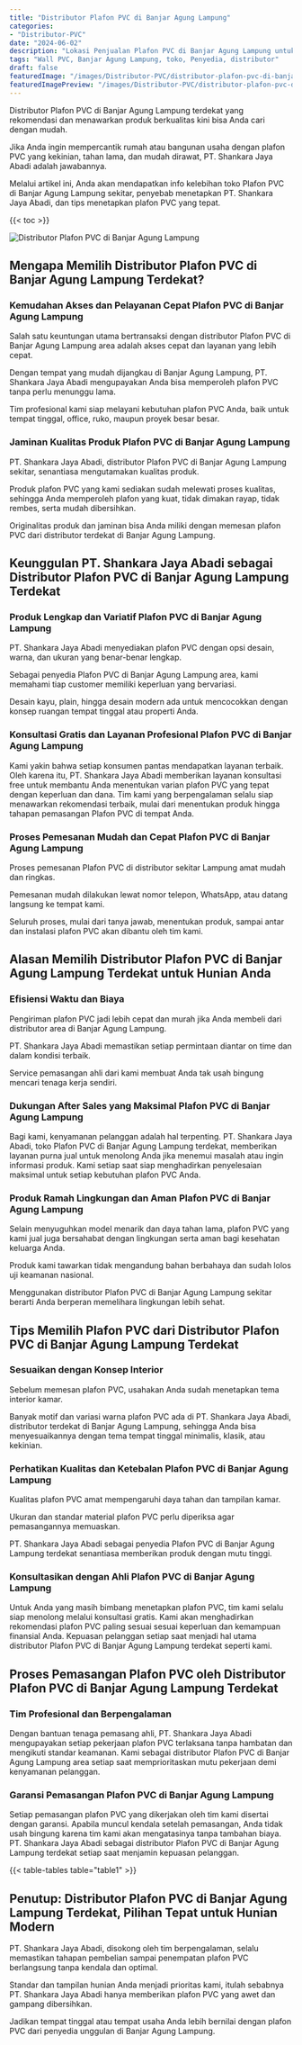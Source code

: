 ```yaml
---
title: "Distributor Plafon PVC di Banjar Agung Lampung"
categories:
- "Distributor-PVC"
date: "2024-06-02"
description: "Lokasi Penjualan Plafon PVC di Banjar Agung Lampung untuk rumah, kantor, serta ritel. Produk terbaik, pilihan motif, pilihan warna menarik, beserta layanan pemasangan ditangani oleh tim ahli dan jaminan resmi!|Servis distribusi Plafon PVC di Banjar Agung Lampung bagi keperluan rumah, kantor, atau toko, beserta material terbaik dan instalasi oleh tim ahli dan garansi resmi.|Alternatif Plafon PVC di Banjar Agung Lampung yang andal bagi tempat tinggal, office, dan gerai, dengan panel berkualitas dan pemasangan oleh tenaga ahli berpengalaman serta kepastian resmi.|Penyediaan Plafon PVC di Banjar Agung Lampung bagi rumah, office, serta gerai, beserta produk berkualitas dan penempatan oleh tim profesional, dilengkapi beserta garansi resmi.}"
tags: "Wall PVC, Banjar Agung Lampung, toko, Penyedia, distributor"
draft: false
featuredImage: "/images/Distributor-PVC/distributor-plafon-pvc-di-banjar-agung-lampung.png"
featuredImagePreview: "/images/Distributor-PVC/distributor-plafon-pvc-di-banjar-agung-lampung.png"
---
```


Distributor Plafon PVC di Banjar Agung Lampung terdekat yang rekomendasi dan menawarkan produk berkualitas kini bisa Anda cari dengan mudah.

Jika Anda ingin mempercantik rumah atau bangunan usaha dengan plafon PVC yang kekinian, tahan lama, dan mudah dirawat, PT. Shankara Jaya Abadi adalah jawabannya.

Melalui artikel ini, Anda akan mendapatkan info kelebihan toko Plafon PVC di Banjar Agung Lampung sekitar, penyebab menetapkan PT. Shankara Jaya Abadi, dan tips menetapkan plafon PVC yang tepat.

{{< toc >}}

![Distributor Plafon PVC di Banjar Agung Lampung](/images/Distributor-PVC/Distributor-Plafon-PVC-di-Banjar-Agung-Lampung.png)

## Mengapa Memilih Distributor Plafon PVC di Banjar Agung Lampung Terdekat?

### Kemudahan Akses dan Pelayanan Cepat Plafon PVC di Banjar Agung Lampung

Salah satu keuntungan utama bertransaksi dengan distributor Plafon PVC di Banjar Agung Lampung area adalah akses cepat dan layanan yang lebih cepat.

Dengan tempat yang mudah dijangkau di Banjar Agung Lampung, PT. Shankara Jaya Abadi mengupayakan Anda bisa memperoleh plafon PVC tanpa perlu menunggu lama.

Tim profesional kami siap melayani kebutuhan plafon PVC Anda, baik untuk tempat tinggal, office, ruko, maupun proyek besar besar.

### Jaminan Kualitas Produk Plafon PVC di Banjar Agung Lampung

PT. Shankara Jaya Abadi, distributor Plafon PVC di Banjar Agung Lampung sekitar, senantiasa mengutamakan kualitas produk.

Produk plafon PVC yang kami sediakan sudah melewati proses kualitas, sehingga Anda memperoleh plafon yang kuat, tidak dimakan rayap, tidak rembes, serta mudah dibersihkan.

Originalitas produk dan jaminan bisa Anda miliki dengan memesan plafon PVC dari distributor terdekat di Banjar Agung Lampung.

## Keunggulan PT. Shankara Jaya Abadi sebagai Distributor Plafon PVC di Banjar Agung Lampung Terdekat

### Produk Lengkap dan Variatif Plafon PVC di Banjar Agung Lampung

PT. Shankara Jaya Abadi menyediakan plafon PVC dengan opsi desain, warna, dan ukuran yang benar-benar lengkap.

Sebagai penyedia Plafon PVC di Banjar Agung Lampung area, kami memahami tiap customer memiliki keperluan yang bervariasi.

Desain kayu, plain, hingga desain modern ada untuk mencocokkan dengan konsep ruangan tempat tinggal atau properti Anda.

### Konsultasi Gratis dan Layanan Profesional Plafon PVC di Banjar Agung Lampung

Kami yakin bahwa setiap konsumen pantas mendapatkan layanan terbaik. Oleh karena itu, PT. Shankara Jaya Abadi memberikan layanan konsultasi free untuk membantu Anda menentukan varian plafon PVC yang tepat dengan keperluan dan dana. Tim kami yang berpengalaman selalu siap menawarkan rekomendasi terbaik, mulai dari menentukan produk hingga tahapan pemasangan Plafon PVC di tempat Anda.

### Proses Pemesanan Mudah dan Cepat Plafon PVC di Banjar Agung Lampung

Proses pemesanan Plafon PVC di distributor sekitar Lampung amat mudah dan ringkas.

Pemesanan mudah dilakukan lewat nomor telepon, WhatsApp, atau datang langsung ke tempat kami.

Seluruh proses, mulai dari tanya jawab, menentukan produk, sampai antar dan instalasi plafon PVC akan dibantu oleh tim kami.

## Alasan Memilih Distributor Plafon PVC di Banjar Agung Lampung Terdekat untuk Hunian Anda

### Efisiensi Waktu dan Biaya

Pengiriman plafon PVC jadi lebih cepat dan murah jika Anda membeli dari distributor area di Banjar Agung Lampung.

PT. Shankara Jaya Abadi memastikan setiap permintaan diantar on time dan dalam kondisi terbaik.

Service pemasangan ahli dari kami membuat Anda tak usah bingung mencari tenaga kerja sendiri.

### Dukungan After Sales yang Maksimal Plafon PVC di Banjar Agung Lampung

Bagi kami, kenyamanan pelanggan adalah hal terpenting. PT. Shankara Jaya Abadi, toko Plafon PVC di Banjar Agung Lampung terdekat, memberikan layanan purna jual untuk menolong Anda jika menemui masalah atau ingin informasi produk. Kami setiap saat siap menghadirkan penyelesaian maksimal untuk setiap kebutuhan plafon PVC Anda.

### Produk Ramah Lingkungan dan Aman Plafon PVC di Banjar Agung Lampung

Selain menyuguhkan model menarik dan daya tahan lama, plafon PVC yang kami jual juga bersahabat dengan lingkungan serta aman bagi kesehatan keluarga Anda.

Produk kami tawarkan tidak mengandung bahan berbahaya dan sudah lolos uji keamanan nasional.

Menggunakan distributor Plafon PVC di Banjar Agung Lampung sekitar berarti Anda berperan memelihara lingkungan lebih sehat.

## Tips Memilih Plafon PVC dari Distributor Plafon PVC di Banjar Agung Lampung Terdekat

### Sesuaikan dengan Konsep Interior

Sebelum memesan plafon PVC, usahakan Anda sudah menetapkan tema interior kamar.

Banyak motif dan variasi warna plafon PVC ada di PT. Shankara Jaya Abadi, distributor terdekat di Banjar Agung Lampung, sehingga Anda bisa menyesuaikannya dengan tema tempat tinggal minimalis, klasik, atau kekinian.

### Perhatikan Kualitas dan Ketebalan Plafon PVC di Banjar Agung Lampung

Kualitas plafon PVC amat mempengaruhi daya tahan dan tampilan kamar.

Ukuran dan standar material plafon PVC perlu diperiksa agar pemasangannya memuaskan.

PT. Shankara Jaya Abadi sebagai penyedia Plafon PVC di Banjar Agung Lampung terdekat senantiasa memberikan produk dengan mutu tinggi.

### Konsultasikan dengan Ahli Plafon PVC di Banjar Agung Lampung

Untuk Anda yang masih bimbang menetapkan plafon PVC, tim kami selalu siap menolong melalui konsultasi gratis. Kami akan menghadirkan rekomendasi plafon PVC paling sesuai sesuai keperluan dan kemampuan finansial Anda. Kepuasan pelanggan setiap saat menjadi hal utama distributor Plafon PVC di Banjar Agung Lampung terdekat seperti kami.

## Proses Pemasangan Plafon PVC oleh Distributor Plafon PVC di Banjar Agung Lampung Terdekat

### Tim Profesional dan Berpengalaman

Dengan bantuan tenaga pemasang ahli, PT. Shankara Jaya Abadi mengupayakan setiap pekerjaan plafon PVC terlaksana tanpa hambatan dan mengikuti standar keamanan. Kami sebagai distributor Plafon PVC di Banjar Agung Lampung area setiap saat memprioritaskan mutu pekerjaan demi kenyamanan pelanggan.

### Garansi Pemasangan Plafon PVC di Banjar Agung Lampung

Setiap pemasangan plafon PVC yang dikerjakan oleh tim kami disertai dengan garansi. Apabila muncul kendala setelah pemasangan, Anda tidak usah bingung karena tim kami akan mengatasinya tanpa tambahan biaya. PT. Shankara Jaya Abadi sebagai distributor Plafon PVC di Banjar Agung Lampung terdekat setiap saat menjamin kepuasan pelanggan.

{{< table-tables table="table1" >}}

## Penutup: Distributor Plafon PVC di Banjar Agung Lampung Terdekat, Pilihan Tepat untuk Hunian Modern

PT. Shankara Jaya Abadi, disokong oleh tim berpengalaman, selalu memastikan tahapan pembelian sampai penempatan plafon PVC berlangsung tanpa kendala dan optimal.

Standar dan tampilan hunian Anda menjadi prioritas kami, itulah sebabnya PT. Shankara Jaya Abadi hanya memberikan plafon PVC yang awet dan gampang dibersihkan.

Jadikan tempat tinggal atau tempat usaha Anda lebih bernilai dengan plafon PVC dari penyedia unggulan di Banjar Agung Lampung.

